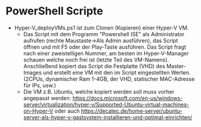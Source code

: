 # PowerShell Scripte

* Hyper-V_deployVMs.ps1 ist zum Clonen (Kopieren) einer Hyper-V VM. 
	* Das Script mit dem Programm "Powershell ISE" als Administrator aufrufen (rechte Maustaste->Als Admin ausführen), das Script öffnen und mit F5 oder der Play-Taste ausführen. Das Script fragt nach einer zweistelligen Nummer, am besten im Hyper-V-Manager schauen welche noch frei ist (letzte Teil des VM-Namens). Anschließend kopiert das Script die Festplatte (VHD) des Master-Images und erstellt eine VM mit den im Script eingestellten Werten. (2CPUs, dynamischer Ram 1-4GB, der VHD, statischer MAC-Adresse für IPs, usw.)
	* Die VM z.B. Ubuntu, welche kopiert werden soll muss vorher angepasst werden: https://docs.microsoft.com/en-us/windows-server/virtualization/hyper-v/Supported-Ubuntu-virtual-machines-on-Hyper-V oder auch https://decatec.de/home-server/ubuntu-server-als-hyper-v-gastsystem-installieren-und-optimal-einrichten/ 
